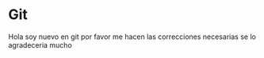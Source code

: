 # Git

Hola soy nuevo en git por favor me hacen las correcciones necesarias se lo agradeceria mucho
